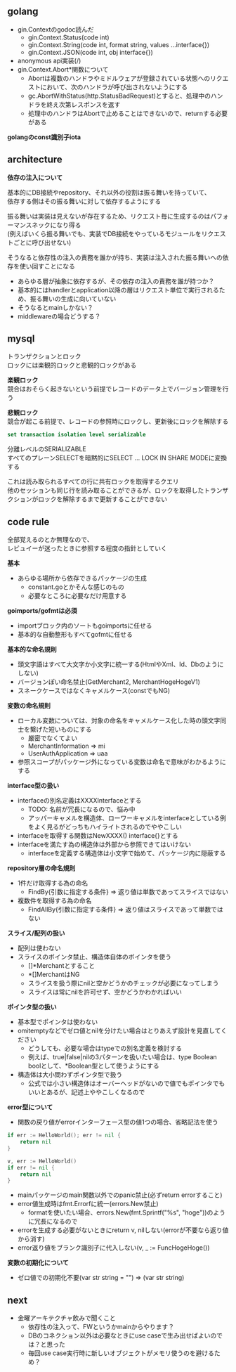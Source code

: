 ## golang

- gin.Contextのgodoc読んだ
	- gin.Context.Status(code int)
	- gin.Context.String(code int, format string, values ...interface{})
	- gin.Context.JSON(code int, obj interface{})
- anonymous api実装(/)
- gin.Context.Abort*関数について
	- Abortは複数のハンドラやミドルウェアが登録されている状態へのリクエストにおいて、次のハンドラが呼び出されないようにする
	- gc.AbortWithStatus(http.StatusBadRequest)とすると、処理中のハンドラを終え次第レスポンスを返す
	- 処理中のハンドラはAbortで止めることはできないので、returnする必要がある

**golangのconst識別子iota**  


## architecture

**依存の注入について**  

基本的にDB接続やrepository、それ以外の役割は振る舞いを持っていて、  
依存する側はその振る舞いに対して依存するようにする  

振る舞いは実装は見えないが存在するため、リクエスト毎に生成するのはパフォーマンスネックになり得る  
(例えばいくら振る舞いでも、実装でDB接続をやっているモジュールをリクエストごとに呼び出せない)  

そうなると依存性の注入の責務を誰かが持ち、実装は注入された振る舞いへの依存を使い回すことになる  

- あらゆる層が抽象に依存するが、その依存の注入の責務を誰が持つか？
- 基本的にはhandlerとapplication以降の層はリクエスト単位で実行されるため、振る舞いの生成に向いていない
- そうなるとmainしかない？
- middlewareの場合どうする？


## mysql

トランザクションとロック  
ロックには楽観的ロックと悲観的ロックがある  

**楽観ロック**  
競合はおそらく起きないという前提でレコードのデータ上でバージョン管理を行う  

**悲観ロック**  
競合が起こる前提で、レコードの参照時にロックし、更新後にロックを解除する  

```sql
set transaction isolation level serializable
```

分離レベルのSERIALIZABLE  
すべてのプレーンSELECTを暗黙的にSELECT ... LOCK IN SHARE MODEに変換する  

これは読み取られるすべての行に共有ロックを取得するクエリ  
他のセッションも同じ行を読み取ることができるが、ロックを取得したトランザクションがロックを解除するまで更新することができない  


## code rule

全部覚えるのとか無理なので、  
レビュイーが迷ったときに参照する程度の指針としていく  

**基本**  

- あらゆる場所から依存できるパッケージの生成
	- constant.goとかそんな感じのもの
	- 必要なところに必要なだけ用意する

**goimports/gofmtは必須**  

- importブロック内のソートもgoimportsに任せる
- 基本的な自動整形もすべてgofmtに任せる

**基本的な命名規則**  

- 頭文字語はすべて大文字か小文字に統一する(HtmlやXml、Id、Dbのようにしない)
- バージョンぽい命名禁止(GetMerchant2, MerchantHogeHogeV1)
- スネークケースではなくキャメルケース(constでもNG)

**変数の命名規則**  

- ローカル変数については、対象の命名をキャメルケース化した時の頭文字同士を繋げた短いものにする
	- 厳密でなくてよい
	- MerchantInformation => mi
	- UserAuthApplication => uaa
- 参照スコープがパッケージ外になっている変数は命名で意味がわかるようにする

**interface型の扱い**  

- interfaceの別名定義はXXXXInterfaceとする
	- TODO: 名前が冗長になるので、悩み中
	- アッパーキャメルを構造体、ローワーキャメルをinterfaceとしている例をよく見るがどっちもハイライトされるのでややこしい
- interfaceを取得する関数はNewXXXX() interface{}とする
- interfaceを満たす為の構造体は外部から参照できてはいけない
	- interfaceを定義する構造体は小文字で始めて、パッケージ内に隠蔽する

**repository層の命名規則**  

- 1件だけ取得する為の命名
	- FindBy{引数に指定する条件} => 返り値は単数であってスライスではない
- 複数件を取得する為の命名
	- FindAllBy{引数に指定する条件} => 返り値はスライスであって単数ではない

**スライス/配列の扱い**  

- 配列は使わない
- スライスのポインタ禁止、構造体自体のポインタを使う
	- []*Merchantとすること
	- *[]MerchantはNG
	- スライスを扱う際にnilと空かどうかのチェックが必要になってしまう
	- スライスは常にnilを許可せず、空かどうかわかればいい

**ポインタ型の扱い**  

- 基本型でポインタは使わない
- omitemptyなどでゼロ値とnilを分けたい場合はとりあえず設計を見直してください
	- どうしても、必要な場合はtypeでの別名定義を検討する
	- 例えば、true|false|nilの3パターンを扱いたい場合は、type Boolean boolとして、*Boolean型として使うようにする
- 構造体は大小問わずポインタ型で扱う
	- 公式では小さい構造体はオーバーヘッドがないので値でもポインタでもいいとあるが、記述上ややこしくなるので

**error型について**  

- 関数の戻り値がerrorインターフェース型の値1つの場合、省略記法を使う
```go
if err := HelloWorld(); err != nil {
    return nil
}

v, err := HelloWorld()
if err != nil {
    return nil
}
```
- mainパッケージのmain関数以外でのpanic禁止(必ずreturn errorすること)
- error値生成時はfmt.Errorfに統一(errors.New禁止)
	- formatを使いたい場合、errors.New(fmt.Sprintf("%s", "hoge"))のように冗長になるので
- errorを生成する必要がないときにreturn v, nilしない(errorが不要なら返り値から消す)
- error返り値をブランク識別子に代入しない(v, _ := FuncHogeHoge())

**変数の初期化について**  

- ゼロ値での初期化不要(var str string = "") => (var str string)


## next

- 金曜アーキテクチャ飲みで聞くこと
	- 依存性の注入って、FWというかmainからやります？
	- DBのコネクション以外は必要なときにuse caseで生み出せばよいのでは？と思った
	- 毎回use case実行時に新しいオブジェクトがメモリ使うのを避けるため？
